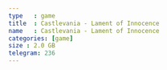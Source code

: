 ```yaml
---
type   : game
title  : Castlevania - Lament of Innocence
name   : Castlevania - Lament of Innocence
categories: [game]
size : 2.0 GB
telegram: 236
---
```



